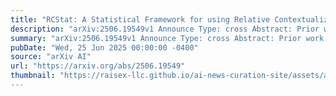 ```yaml
---
title: "RCStat: A Statistical Framework for using Relative Contextualization in Transformers"
description: "arXiv:2506.19549v1 Announce Type: cross Abstract: Prior work on input-token importance in auto-regressive transformers has relied on Softmax-normalized attention weights, which obscure the richer structure of pre-Softmax query-key logits. We introduce RCStat, a statistical framework that harnesses raw attention logits via Relative Contextualization (RC), a random variable measuring contextual alignment between token segments, and derive an efficient upper bound for RC. We demonstrate two applications: (i) Key-Value compression, where RC-based thresholds drive adaptive key-value eviction for substantial cache reduction with minimal quality loss; and (ii) Attribution, where RC yields higher-fidelity token-, sentence-, and chunk-level explanations than post-Softmax methods. Across question answering, summarization, and attribution benchmarks, RCStat achieves significant empirical gains, delivering state-of-the-art compression and attribution performance without any model retraining."
summary: "arXiv:2506.19549v1 Announce Type: cross Abstract: Prior work on input-token importance in auto-regressive transformers has relied on Softmax-normalized attention weights, which obscure the richer structure of pre-Softmax query-key logits. We introduce RCStat, a statistical framework that harnesses raw attention logits via Relative Contextualization (RC), a random variable measuring contextual alignment between token segments, and derive an efficient upper bound for RC. We demonstrate two applications: (i) Key-Value compression, where RC-based thresholds drive adaptive key-value eviction for substantial cache reduction with minimal quality loss; and (ii) Attribution, where RC yields higher-fidelity token-, sentence-, and chunk-level explanations than post-Softmax methods. Across question answering, summarization, and attribution benchmarks, RCStat achieves significant empirical gains, delivering state-of-the-art compression and attribution performance without any model retraining."
pubDate: "Wed, 25 Jun 2025 00:00:00 -0400"
source: "arXiv AI"
url: "https://arxiv.org/abs/2506.19549"
thumbnail: "https://raisex-llc.github.io/ai-news-curation-site/assets/arxiv.png"
---
```


